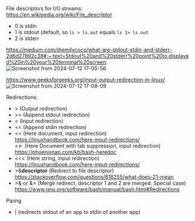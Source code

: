 File descriptors for I/O streams:\
https://en.wikipedia.org/wiki/File_descriptor

- 0 is stdin
- 1 is stdout (default, so ```ls > ls.out``` equals ```ls 1> ls.out```
- 2 is stderr

https://medium.com/@emilycoco/what-are-stdout-stdin-and-stderr-2d6d27892c38#:~:text=Stdout%20and%20stderr%20point%20to,displayed%20in%20your%20terminal%20screen.
![Screenshot from 2024-07-12 17-05-56](https://github.com/user-attachments/assets/8748eece-d960-423d-8a3e-2d4a78c4d986)

https://www.geeksforgeeks.org/input-output-redirection-in-linux/
![Screenshot from 2024-07-12 17-08-09](https://github.com/user-attachments/assets/b8fea078-45b8-4068-9e2f-d8219eb0d790)

Redirections:

- \> (Output redirection)
- \>> (Append stdout redirection)
- < (Input redirection)
- << (Append stdin redirection)
- << (Here document, input redirection)\
  https://linuxhandbook.com/here-input-redirections/ \
  <<- (Here Document with tab suppression, input redirection) \
  https://phoenixnap.com/kb/bash-heredoc
- <<< (Here string, input redirection)\
  https://linuxhandbook.com/here-input-redirections/
- \>&__descriptor__ (Redirect to file descriptor)\
  https://stackoverflow.com/questions/818255/what-does-21-mean
- \>& or &\> (Merge redirect, descriptor 1 and 2 are merged. Special case)
  https://www.gnu.org/software/bash/manual/bash.html#Redirections

Piping
- | (redirects stdout of an app to stdin of another app)
